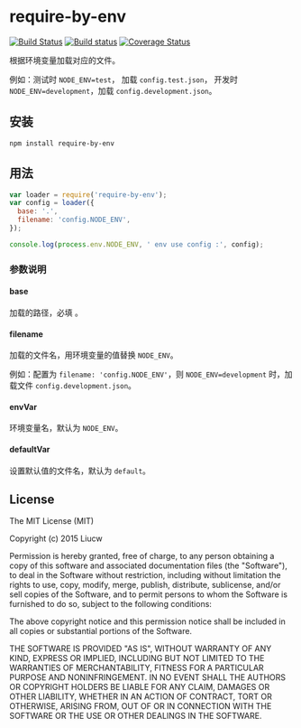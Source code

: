 # require-by-env

[![Build Status](https://travis-ci.org/booxood/node-require-by-env.png?branch=master)](https://travis-ci.org/booxood/node-require-by-env)
[![Build status](https://ci.appveyor.com/api/projects/status/y3u0t745hrrx15le/branch/master?svg=true)](https://ci.appveyor.com/project/booxood/node-require-by-env/branch/master)
[![Coverage Status](https://coveralls.io/repos/booxood/node-require-by-env/badge.svg)](https://coveralls.io/r/booxood/node-require-by-env)

根据环境变量加载对应的文件。

例如：测试时 `NODE_ENV=test`， 加载 `config.test.json`，
开发时 `NODE_ENV=development`，加载 `config.development.json`。

## 安装

```
npm install require-by-env
```

## 用法

```javascript
var loader = require('require-by-env');
var config = loader({
  base: '.',
  filename: 'config.NODE_ENV',
});

console.log(process.env.NODE_ENV, ' env use config :', config);
```

### 参数说明

#### base

加载的路径，必填 。

#### filename

加载的文件名，用环境变量的值替换 `NODE_ENV`。

例如：配置为 `filename: 'config.NODE_ENV'`，则 `NODE_ENV=development` 时，加载文件 `config.development.json`。


#### envVar

环境变量名，默认为 `NODE_ENV`。

#### defaultVar

设置默认值的文件名，默认为 `default`。


## License
The MIT License (MIT)

Copyright (c) 2015 Liucw

Permission is hereby granted, free of charge, to any person obtaining a copy of
this software and associated documentation files (the "Software"), to deal in
the Software without restriction, including without limitation the rights to
use, copy, modify, merge, publish, distribute, sublicense, and/or sell copies of
the Software, and to permit persons to whom the Software is furnished to do so,
subject to the following conditions:

The above copyright notice and this permission notice shall be included in all
copies or substantial portions of the Software.

THE SOFTWARE IS PROVIDED "AS IS", WITHOUT WARRANTY OF ANY KIND, EXPRESS OR
IMPLIED, INCLUDING BUT NOT LIMITED TO THE WARRANTIES OF MERCHANTABILITY, FITNESS
FOR A PARTICULAR PURPOSE AND NONINFRINGEMENT. IN NO EVENT SHALL THE AUTHORS OR
COPYRIGHT HOLDERS BE LIABLE FOR ANY CLAIM, DAMAGES OR OTHER LIABILITY, WHETHER
IN AN ACTION OF CONTRACT, TORT OR OTHERWISE, ARISING FROM, OUT OF OR IN
CONNECTION WITH THE SOFTWARE OR THE USE OR OTHER DEALINGS IN THE SOFTWARE.

